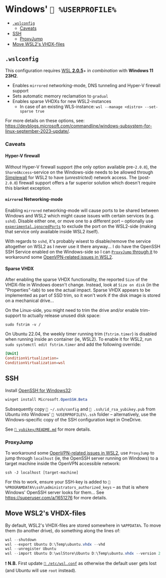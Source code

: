 # Windows' `📂 %USERPROFILE%`

- [`.wslconfig`](#wslconfig)
  - [Caveats](#caveats)
- [SSH](#ssh)
  - [ProxyJump](#proxyjump)
- [Move WSL2's VHDX-files](#move-wsl2s-vhdx-files)

## `.wslconfig`

This configuration requires
[WSL **2.0.5**](https://github.com/microsoft/WSL/releases/tag/2.0.5)+ in
_combination_ with **Windows 11 23H2**.

- Enables `mirrored` networking-mode, DNS tunneling and Hyper-V firewall support
- Sets automatic memory reclamation to `gradual`
- Enables sparse VHDXs for new WSL2-instances
  - In case of an existing WLS-instance:
    `wsl --manage <distro> --set-sparse true`

For more details on these options, see:
<https://devblogs.microsoft.com/commandline/windows-subsystem-for-linux-september-2023-update/>.

### Caveats

#### Hyper-V firewall

_Without_ Hyper-V firewall support (the only option available pre-`2.0.0`), the
`SharedAccess`-service on the Windows-side needs to be allowed through
[Simplewall](https://github.com/henrypp/simplewall) for WSL2 to have
(_unrestricted_) network access. The (post-`2.0.0`) firewall support offers a
far superior solution which doesn't require this blanket exception.

#### `mirrored` Networking-mode

Enabling `mirrored` networking-mode will cause ports to be shared between
Windows and WSL2 which might cause issues with certain services (e.g. `sshd`).
Disable either one, or move one to a different port – optionally use
[`experimental.ignoredPorts`](https://learn.microsoft.com/en-us/windows/wsl/wsl-config#experimental-configuration-settings)
to exclude the port on the WSL2-side (making that service only available inside
WSL2 itself).

With regards to `sshd`, it's probably wisest to disable/remove the service
altogether on WSL2 as I never use it there anyway... I do have the OpenSSH SSH
Service enabled on the Windows-side so I can
[`ProxyJump` through it](#proxyjump) to workaround some
[OpenVPN-related issues in WSL2](https://github.com/microsoft/WSL/issues/10879#issuecomment-1854559320).

#### Sparse VHDX

After enabling the sparse VHDX functionality, the reported `Size` of the
VHDX-file in Windows doesn't change. Instead, look at `Size on disk` (in the
"Properties"-tab) to see the actual impact. Sparse VHDX appears to be
implemented as part of SSD trim, so it won't work if the disk image is stored on
a mechanical drive...

On the Linux-side, you might need to trim the drive and/or enable trim-support
to actually release unused disk space:

```shell
sudo fstrim -v /
```

On Ubuntu 22.04, the weekly timer running trim (`fstrim.timer`) is disabled when
running inside an container (ie, WSL2). To enable it for WSL2, run
`sudo systemctl edit fstrim.timer` and add the following override:

```conf
[Unit]
ConditionVirtualization=
ConditionVirtualization=wsl
```

## SSH

Install [OpenSSH for Windows32](https://github.com/powershell/Win32-OpenSSH):

```powershell
winget install Microsoft.OpenSSH.Beta
```

Subsequently copy `📄 ~/.ssh/config` and `📄 .ssh/id_rsa_yubikey.pub` from
Ubuntu into Windows' `📂 %USERPROFILE%\.ssh` folder – alternatively, use the
Windows-specific copy of the SSH configuration kept in OneDrive.

See [`📄 yubikey/README.md`](/extras/yubikey/README.md#windows) for more
details.

### ProxyJump

To workaround some
[OpenVPN-related issues in WSL2](https://github.com/microsoft/WSL/issues/10879#issuecomment-1854559320),
use `ProxyJump` to jump through `localhost` (ie, the OpenSSH server running on
Windows) to a target machine inside the OpenVPN accessible network:

```shell
ssh -J localhost [target-machine]
```

For this to work, ensure your SSH-key is added to
`📄 %PROGRAMDATA%\ssh\administrators_authorized_keys` – as that is where
Windows' OpenSSH server looks for them... See <https://superuser.com/a/1651276>
for more details.

## Move WSL2's VHDX-files

By default, WSL2's VHDX-files are stored somewhere in `%APPDATA%`. To move them
(to another drive), do something along the lines of:

```powershell
wsl --shutdown
wsl --export Ubuntu D:\Temp\ubuntu.vhdx --vhd
wsl --unregister Ubuntu
wsl --import Ubuntu D:\wslStore\Ubuntu D:\Temp\ubuntu.vhdx --version 2 --vhd
```

❗ **N.B.** First update [`📄 /etc/wsl.conf`](../linux/etc/README.md) as
otherwise the default user gets lost (and Ubuntu will use `root` instead).
